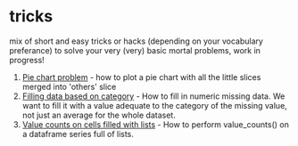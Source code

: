 # tricks

mix of short and easy tricks or hacks (depending on your vocabulary preferance) to solve your very (very) basic mortal problems, work in progress!</br>

1. <a href="https://github.com/grumpyclimber/portfolio/blob/main/tricks/pie_chart_others.ipynb">Pie chart problem</a> - how to plot a pie chart with all the little slices merged into 'others' slice
2. <a href="https://github.com/grumpyclimber/portfolio/tricks/blob/main/fill_it_per_cat.ipynb">Filling data based on category</a> - How to fill in numeric missing data. We want to fill it with a value adequate to the category of the missing value, not just an average for the whole dataset.
3. <a href="https://github.com/grumpyclimber/portfolio/tricks/blob/main/lists.ipynb">Value counts on cells filled with lists</a> - How to perform value_counts() on a dataframe series full of lists.
